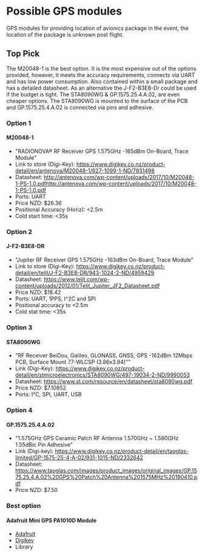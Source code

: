 # Possible GPS modules

GPS modules for providing location of avionics package in the event, the
location of the package is unknown post flight.

## Top Pick

The M20048-1 is the best option. It is the most expensive out of the
options provided, however, it meets the accuracy requirements, connects
via UART and has low power consumption. Also contained within a small
package and has a detailed datasheet. As an alternative the J-F2-B3E8-Dr
could be used if the budget is tight. The STA8090WG & GP.1575.25.4.A.02,
are even cheaper options. The STA8090WG is mounted to the surface of the
PCB and GP.1575.25.4.A.02 is connected via pins and adhesive.

### Option 1

#### M20048-1

- "RADIONOVA® RF Receiver GPS 1.575GHz -165dBm On-Board, Trace Module"
- Link to store {Digi-Key):
  <https://www.digikey.co.nz/product-detail/en/antenova/M20048-1/627-1099-1-ND/7931498>
- Datasheet:
  <http://antenova.com/wp-content/uploads/2017/10/M20048-1-PS-1.0.pdfhttp://antenova.com/wp-content/uploads/2017/10/M20048-1-PS-1.0.pdf>
- Ports: UART
- Price NZD: $26.36
- Positional Accuracy (Horiz): <2.5m
- Cold start time: <35s

### Option 2

#### J-F2-B3E8-DR

- "Jupiter RF Receiver GPS 1.575GHz -163dBm On-Board, Trace Module"
- Link to store (Digi-Key):
  <https://www.digikey.co.nz/product-detail/en/telit/J-F2-B3E8-DR/943-1024-2-ND/4959429>
- Datasheet:
  <https://www.telit.com/wp-content/uploads/2012/01/Telit_Jupiter_JF2_Datasheet.pdf>
- Price NZD: $18.42
- Ports: UART, 1PPS, I^2C and SPI
- Positional accuracy to <2.5m
- Cold stat time: <35s

### Option 3

#### STA8090WG

- "RF Receiver BeiDou, Galileo, GLONASS, GNSS, GPS -162dBm 12Mbps PCB,
  Surface Mount 77-WLCSP (3.86x3.84)""
- Link (Digi-Key):
  <https://www.digikey.co.nz/product-detail/en/stmicroelectronics/STA8090WG/497-19034-2-ND/9990053>
- Datasheet: <https://www.st.com/resource/en/datasheet/sta8090wg.pdf>
- Price NZD: $7.10852
- Ports: I²C, SPI, UART, USB

### Option 4

#### GP.1575.25.4.A.02

- "1.575GHz GPS Ceramic Patch RF Antenna 1.570GHz ~ 1.580GHz 1.55dBic
  Pin Adhesive"
- Link (Digi-key):
  <https://www.digikey.co.nz/product-detail/en/taoglas-limited/GP-1575-25-4-A-02/931-1015-ND/2332642>
- Datasheet:
  <https://www.taoglas.com/images/product_images/original_images/GP.1575.25.4.A.02%20GPS%20Patch%20Antenna%201575MHz%20190410.pdf>
- Price NZD: $7.50

### Best option

#### Adafruit Mini GPS PA1010D Module

- [Adafruit](https://learn.adafruit.com/adafruit-mini-gps-pa1010d-module)
- [Digikey](https://www.digikey.co.nz/products/en?keywords=PA1010D)
- Library

